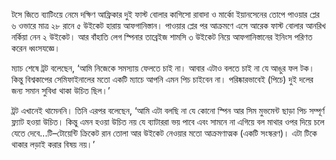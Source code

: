 টসে জিতে ব্যাটিংয়ে নেমে দক্ষিণ আফ্রিকার দুই ফাস্ট বোলার কাগিসো রাবাদা ও মার্কো ইয়ানসেনের তোপে পাওয়ার প্লের ৬ ওভারে মাত্র ২৮ রানে ৫ উইকেট হারায় আফগানিস্তান। পাওয়ার প্লের পর আক্রমণে এসে আরেক ফাস্ট বোলার আনরিখ নর্কিয়া নেন ২ উইকেট। আর বাঁহাতি লেগ স্পিনার তাব্রেইজ শামসি ৩ উইকেট নিয়ে আফগানিস্তানের ইনিংস পরিণত করেন ধ্বংসযজ্ঞে।

ম্যাচ শেষে ট্রট বলেছেন, ‘আমি নিজেকে সমস্যায় ফেলতে চাই না। আবার এটাও বলতে চাই না যে আঙুর ফল টক। কিন্তু বিশ্বকাপের সেমিফাইনালের মতো একটি ম্যাচে আপনি এমন পিচ চাইবেন না। পরিষ্কারভাবেই (পিচে) দুই দলের জন্য সমান সুবিধা থাকা উচিত ছিল।’

ট্রট এখানেই থামেননি। তিনি এরপর বলেছেন, ‘আমি এটা বলছি না যে কোনো স্পিন আর সিম মুভমেন্ট ছাড়া পিচ সম্পূর্ণ ফ্ল্যাট হওয়া উচিত। কিন্তু এমন হওয়া উচিত নয় যে ব্যাটাররা ভয় পাবে এবং সামনে না এগিয়ে বল মাথার ওপর দিয়ে চলে যেতে দেবে...টি–টোয়েন্টি ক্রিকেট রান তোলা আর উইকেট নেওয়ার মতো আক্রমণাত্মক (একটি সংস্করণ)। এটা টিকে থাকার লড়াই করার বিষয় নয়।’

